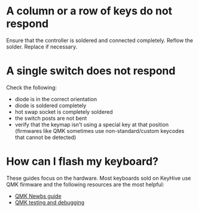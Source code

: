 # A column or a row of keys do not respond

Ensure that the controller is soldered and connected completely. Reflow the solder. Replace if necessary.

# A single switch does not respond

Check the following:

- diode is in the correct orientation
- diode is soldered completely
- hot swap socket is completely soldered
- the switch posts are not bent
- verify that the keymap isn't using a special key at that position (firmwares like QMK sometimes use non-standard/custom keycodes that cannot be detected)

# How can I flash my keyboard?

These guides focus on the hardware. Most keyboards sold on KeyHive use QMK firmware and the following resources are the most helpful:

- [QMK Newbs guide](https://docs.qmk.fm/#/newbs?id=the-complete-newbs-guide-to-qmk)
- [QMK testing and debugging](https://docs.qmk.fm/#/newbs_testing_debugging)

